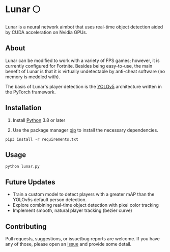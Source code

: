 # Lunar 🌕
Lunar is a neural network aimbot that uses real-time object detection aided by CUDA acceleration on Nvidia GPUs.

## About

Lunar can be modified to work with a variety of FPS games; however, it is currently configured for Fortnite. Besides being easy-to-use, the main benefit of Lunar is that it is virtually undetectable by anti-cheat software (no memory is meddled with).

The basis of Lunar's player detection is the [YOLOv5](https://github.com/ultralytics/yolov5) architecture written in the PyTorch framework.

## Installation

1. Install [Python](https://www.python.org/downloads/) 3.8 or later


2. Use the package manager [pip](https://pip.pypa.io/en/stable/) to install the necessary dependencies.

```
pip3 install -r requirements.txt
```

## Usage

```
python lunar.py
```
## Future Updates
- Train a custom model to detect players with a greater mAP than the YOLOv5s default person detection.
- Explore combining real-time object detection with pixel color tracking
- Implement smooth, natural player tracking (bezier curve)


## Contributing
Pull requests, suggestions, or issue/bug reports are welcome. If you have any of those, please open an [issue](https://github.com/zeyad-mansour/Lunar/issues) and provide some detail.
